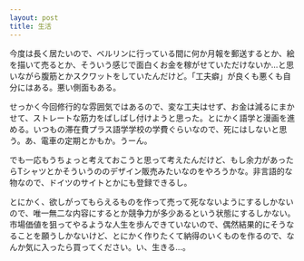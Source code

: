 ```yaml
---
layout: post
title: 生活
---
```


今度は長く居たいので、ベルリンに行っている間に何か月報を郵送するとか、絵を描いて売るとか、そういう感じで面白くお金を稼がせていただけないか…と思いながら腹筋とかスクワットをしていたんだけど。「工夫癖」が良くも悪くも自分にはある。悪い側面もある。

せっかく今回修行的な雰囲気ではあるので、変な工夫はせず、お金は減るにまかせて、ストレートな筋力をばしばし付けようと思った。とにかく語学と漫画を進める。いつもの滞在費プラス語学学校の学費ぐらいなので、死にはしないと思う。あ、電車の定期とかもか。うーん。

でも一応もうちょっと考えておこうと思って考えたんだけど、もし余力があったらTシャツとかそういうののデザイン販売みたいなのをやろうかな。非言語的な物なので、ドイツのサイトとかにも登録できるし。

とにかく、欲しがってもらえるものを作って売って死なないようにするしかないので、唯一無二な内容にするとか競争力が多少あるという状態にするしかない。市場価値を狙ってやるような人生を歩んできていないので、偶然結果的にそうなることを願うしかないけど、とにかく作りたくて納得のいくものを作るので、なんか気に入ったら買ってください。い、生きる…。
